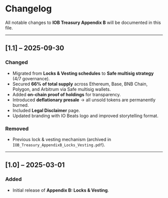 # Changelog

All notable changes to **IOB Treasury Appendix B** will be documented in this file.

---

## [1.1] – 2025-09-30
### Changed
- Migrated from **Locks & Vesting schedules** to **Safe multisig strategy** (4/7 governance).
- Secured **66% of total supply** across Ethereum, Base, BNB Chain, Polygon, and Arbitrum via Safe multisig wallets.
- Added **on-chain proof of holdings** for transparency.
- Introduced **deflationary presale** → all unsold tokens are permanently burned.
- Included **Legal Disclaimer** page.
- Updated branding with IO Beats logo and improved storytelling format.

### Removed
- Previous lock & vesting mechanism (archived in `IOB_Treasury_AppendixB_Locks_Vesting.pdf`).

---

## [1.0] – 2025-03-01
### Added
- Initial release of **Appendix B: Locks & Vesting**.

